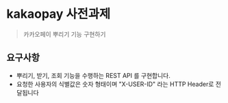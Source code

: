 # kakaopay 사전과제

> 카카오페이 뿌리기 기능 구현하기 

## 요구사항

- 뿌리기, 받기, 조회 기능을 수행하는 REST API 를 구현합니다. 
 -  요청한 사용자의 식별값은 숫자 형태이며 "X-USER-ID" 라는 HTTP Header로 전달됩니다

